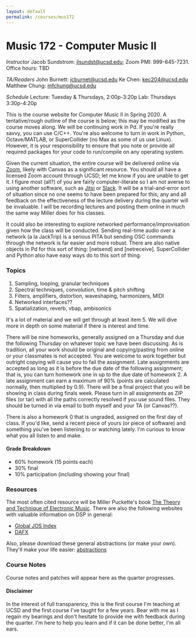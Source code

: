 ```yaml
---
layout: default
permalink: /courses/mus172
---
```

# Music 172 - Computer Music II

_Instructor_</b>
Jacob Sundstrom: jlsundst@ucsd.edu; Zoom PMI: 999-645-7231. </b>
Office hours: TBD

_TA/Readers_</b>
John Burnett: jcburnet@ucsd.edu </b>
Ke Chen: kec204@ucsd.edu </b>
Matthew Chung: mfchung@ucsd.edu </b>

_Schedule_</b>
Lecture: Tuesday & Thursdays, 2:00p-3:20p </b>
Lab: Thursdays 3:30p-4:20p </b>

This is the course website for Computer Music II in Spring 2020. A tentative/rough outline of the course is below; this may be modified as the course moves along. We will be continuing work in Pd. If you're really savvy, you can use C/C++. You're also welcome to turn in work in Python, Octave/MATLAB, or SuperCollider (no Max as some of us use Linux). However, it is your responsibility to ensure that you note or provide all required packages for your code to run/compile on any operating system.

Given the current situation, the entire course will be delivered online via [Zoom](ucsd.zoom.us/), likely with Canvas as a significant resource. You should all have a licensed Zoom account through UCSD; let me know if you are unable to get it. I figure most (all?) of you are fairly computer-literate so I am not averse to using another software, such as [Jitsi](https://jitsi.org/) or [Slack](https://slack.com/). It will be a trial-and-error sort of situation since no one seems to have been prepared for this; any and all feedback on the effectiveness of the lecture delivery during the quarter will be invaluable. I will be recording lectures and posting them online in much the same way Miller does for his classes.

It could also be interesting to explore networked performance/improvisation given how the class will be conducted. Sending real-time audio over a network (a la JackTrip) is a serious PITA but sending OSC commands through the network is far easier and more robust. There are also native objects in Pd for this sort of thing: [netsend] and [netreceive]. SuperCollider and Python also have easy ways do to this sort of thing.

### Topics

<!-- 0. _Review_: oscillators, modulators, harmonics, sequencing, polyphony -->
1. Sampling, looping, granular techniques
2. Spectral techniques, convolution, time & pitch shifting
4. Filters, amplifiers, distortion, waveshaping, harmonizers, MIDI
3. Networked interfaces??
5. Spatialization, reverb, vbap, ambisonics

It's a lot of material and we will get through at least item 5. We will dive more in depth on some material if there is interest and time.

There will be nine homeworks, generally assigned on a Thursday and due the following Thursday on whatever topic we have been discussing. As is tradition, all your work should be original and copying/pasting from online or your classmates is not accepted. You are welcome to work together but outright copying will cause you to fail the assignment. Late assignments are accepted as long as it is before the due date of the following assignment; that is, you can turn homework one in up to the due date of homework 2. A late assignment can earn a maximum of 90% (points are calculated normally, then multiplied by 0.9). There will be a final project that you will be showing in class during finals week.  Please turn in all assignments as ZIP files (or tar) with all the paths correctly resolved if you use sound files. They should be turned in via email to both myself and your TA (or Canvas??).

There is also a homework 0 that is ungraded, assigned on the first day of class. If you'd like, send a recent piece of yours (or piece of software) and something you've been listening to or watching lately. I'm curious to know what you all listen to and make.

#### Grade Breakdown
- 60% homework (15 points each)
- 30% final
- 10% participation (including showing your final)

### Resources
The most often cited resource will be Miller Puckette's book [The Theory and Technique of Electronic Music](http://msp.ucsd.edu/techniques.htm). There are also the following websites with valuable information on DSP in general:
- [Global JOS Index](https://ccrma.stanford.edu/~jos/jospubs.html)
- [DAFX](http://www.dafx.de/DAFX_Book_Page_2nd_edition/index.html)


Also, please download these general abstractions (or make your own). They'll make your life easier: [abstractions](https://notthatintomusic.com)

### Course Notes
Course notes and patches will appear here as the quarter progresses.

#### Disclaimer
In the interest of full transparency, this is the first course I'm teaching at UCSD and the first course I've taught for a few years. Bear with me as I regain my bearings and don't hesitate to provide me with feedback during the quarter. I'm here to help you learn and if it can be done better, I'm all ears.
